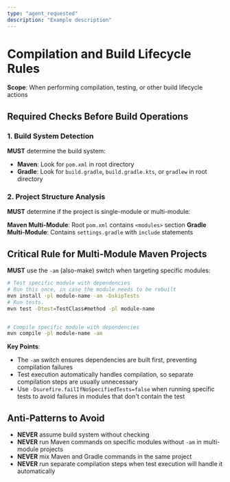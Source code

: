 ```yaml
---
type: "agent_requested"
description: "Example description"
---
```


# Compilation and Build Lifecycle Rules

**Scope**: When performing compilation, testing, or other build lifecycle actions

## Required Checks Before Build Operations

### 1. Build System Detection
**MUST** determine the build system:
- **Maven**: Look for `pom.xml` in root directory
- **Gradle**: Look for `build.gradle`, `build.gradle.kts`, or `gradlew` in root directory

### 2. Project Structure Analysis
**MUST** determine if the project is single-module or multi-module:

**Maven Multi-Module**: Root `pom.xml` contains `<modules>` section
**Gradle Multi-Module**: Contains `settings.gradle` with `include` statements

## Critical Rule for Multi-Module Maven Projects

**MUST** use the `-am` (also-make) switch when targeting specific modules:

```bash
# Test specific module with dependencies
# Run this once, in case the module needs to be rebuilt
mvn install -pl module-name -am -DskipTests
# Run tests.
mvn test -Dtest=TestClass#method -pl module-name


# Compile specific module with dependencies
mvn compile -pl module-name -am
```

**Key Points**:
- The `-am` switch ensures dependencies are built first, preventing compilation failures
- Test execution automatically handles compilation, so separate compilation steps are usually unnecessary
- Use `-Dsurefire.failIfNoSpecifiedTests=false` when running specific tests to avoid failures in modules that don't contain the test

## Anti-Patterns to Avoid

- **NEVER** assume build system without checking
- **NEVER** run Maven commands on specific modules without `-am` in multi-module projects
- **NEVER** mix Maven and Gradle commands in the same project
- **NEVER** run separate compilation steps when test execution will handle it automatically
